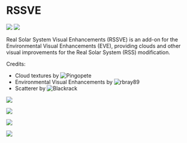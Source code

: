 # RSSVE

![][RSSVE:version]
![][RSSVE:license]

Real Solar System Visual Enhancements (RSSVE) is an add-on for the Environmental Visual Enhancements (EVE), providing clouds and other visual improvements for the Real Solar System (RSS) modification.

Credits:

* Cloud textures by ![Pingopete](https://github.com/Pingopete)
* Environmental Visual Enhancements by ![rbray89](https://github.com/rbray89)
* Scatterer by ![Blackrack](https://github.com/LGhassen)

![](RSSVE:Venus)

![][RSSVE:Earth]

![](RSSVE:Mars)

![](RSSVE:Jupiter)

[RSSVE:version]: https://img.shields.io/badge/KSP%20Version-1.1.3.1289-red.svg
[RSSVE:license]: https://img.shields.io/badge/License-CC%20BY--NC--SA%203.0-green.svg

[RSSVE:Venus]: https://raw.githubusercontent.com/PhineasFreak/PicBin/master/PicBin/RSSVE_git_05.png
[RSSVE:Earth]: https://raw.githubusercontent.com/PhineasFreak/PicBin/master/PicBin/RSSVE_git_02.png
[RSSVE:Mars]: https://raw.githubusercontent.com/PhineasFreak/PicBin/master/PicBin/RSSVE_git_04.png
[RSSVE:Jupiter]: https://raw.githubusercontent.com/PhineasFreak/PicBin/master/PicBin/RSSVE_git_03.png
